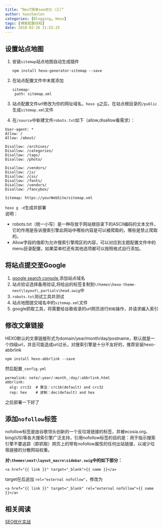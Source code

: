 ```yaml
---
title: “NexT简单seo优化（三）”
author: hoochanlon
categories: [Blogging, Hexo]
tags: [博客配置存档]
date: 2018-02-26 21:52:25
---
```


## 设置站点地图

1. 安装`sitemap`站点地图自动生成插件
    ```
    npm install hexo-generator-sitemap --save
    ```
2. 在站点配置文件中末尾添加
    ```
    sitemap:
     path: sitemap.xml
    ```
3. 站点配置文件url修改为你的网址域名，`hexo g`之后，在站点根目录的`/public`生成`sitemap.xml`文件  

<!--more-->

4. 在`/source`中新建文件`robots.txt`如下（allow,disallow看需求）：

  ```
  User-agent: *
  Allow: /
  Allow: /about/

  Disallow: /archives/
  Disallow: /categories/
  Disallow: /tags/
  Disallow: /photo/

  Disallow: /vendors/
  Disallow: /js/
  Disallow: /css/
  Disallow: /fonts/
  Disallow: /vendors/
  Disallow: /fancybox/

  Sitemap: https://yourWebSite/sitemap.xml
  ```
`hexo g -d`生成并部署  
说明：
* robots.txt（统一小写）是一种存放于网站根目录下的ASCII编码的文本文件，它的作用是告诉搜索引擎此网站中哪些内容是可以被爬取的，哪些是禁止爬取的。
* Allow字段的值即为允许搜索引擎爬区的内容，可以对应到主题配置文件中的menu目录配置，如果菜单栏还有其他选项都可以按照格式自行添加。

## 将站点提交至Google
1. [google search console](https://www.google.com/webmasters/),添加站点域名
2. 站点验证选择备用验证,将给出的标签复制到`\themes\hexo-theme-next\layout\_partials\head.swig`中
3. `robots.txt`测试工具并测试
4. 站点地图提交域名中的`sitemap.xml`文件
5. google抓取工具，将需要给谷歌收录的url网页进行`抓取`操作，并请求编入索引


## 修改文章链接
HEXO默认的文章链接形式为domain/year/month/day/postname，默认就是一个四级url，并且可能造成url过长，对搜索引擎是十分不友好的，推荐安装hexo-abbrlink
```
npm install hexo-abbrlink --save
```
然后配置`_config.yml`
```
permalink: note/:year/:month_:day/:abbrlink.html
abbrlink:
  alg: crc32  # 算法：crc16(default) and crc32
  rep: hex    # 进制：dec(default) and hex
```
之后部署一下好了
## 添加`nofollow`标签
nofollow标签是由谷歌领头创新的一个反垃圾链接的标签，并被ecosia.org、bing(US)等各大搜索引擎广泛支持，引用nofollow标签的目的是：用于指示搜索引擎不要追踪（即抓取）网页上的带有nofollow属性的任何出站链接，以减少垃圾链接的分散网站权重。

__对`\themes\next\layout_macro\sidebar.swig`中的如下部分：__

```
<a href="{{ link }}" target="_blank">{{ name }}</a>
```

target在后追加 `rel="external nofollow"`，修改为

```
<a href="{{ link }}" target="_blank" rel="external nofollow">{{ name }}</a>
```

 ## 相关阅读


 [SEO优化实战](http://imweb.io/topic/5682938b57d7a6c47914fc00)
